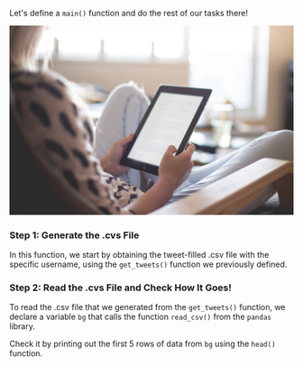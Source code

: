 <!--title={Reading A .csv File}-->

Let's define a `main()` function and do the rest of our tasks there!

![dokusho](./images/41_reading.jpeg)

### Step 1: Generate the .cvs File

In this function, we start by obtaining the tweet-filled .csv file with the specific username, using the `get_tweets()` function we previously defined.



### Step 2: Read the .cvs File and Check How It Goes!

To read the .csv file that we generated from the `get_tweets()` function, we declare a variable `bg` that calls the function `read_csv()` from the `pandas` library.

Check it by printing out the first 5 rows of data from `bg` using the `head()` function.

